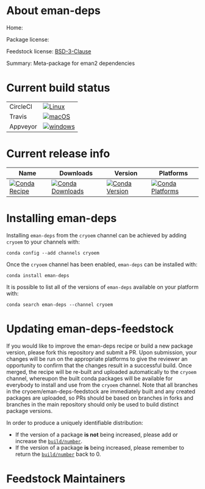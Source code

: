 About eman-deps
===============

Home: 

Package license: 

Feedstock license: [BSD-3-Clause](https://github.com/cryoem/eman-deps-feedstock/blob/master/LICENSE.txt)

Summary: Meta-package for eman2 dependencies

Current build status
====================


<table><tr>
    <td>CircleCI</td>
    <td>
      <a href="https://circleci.com/gh/cryoem/eman-deps-feedstock">
        <img alt="Linux" src="https://img.shields.io/circleci/project/github/cryoem/eman-deps-feedstock/master.svg?label=Linux">
      </a>
    </td>
  </tr><tr>
    <td>Travis</td>
    <td>
      <a href="https://travis-ci.com/cryoem/eman-deps-feedstock">
        <img alt="macOS" src="https://img.shields.io/travis/com/cryoem/eman-deps-feedstock/master.svg?label=macOS">
      </a>
    </td>
  </tr><tr>
    <td>Appveyor</td>
    <td>
      <a href="https://ci.appveyor.com/project/cryoem/eman-deps-feedstock/branch/master">
        <img alt="windows" src="https://img.shields.io/appveyor/ci/cryoem/eman-deps-feedstock/master.svg?label=Windows">
      </a>
    </td>
  </tr>
</table>

Current release info
====================

| Name | Downloads | Version | Platforms |
| --- | --- | --- | --- |
| [![Conda Recipe](https://img.shields.io/badge/recipe-eman--deps-green.svg)](https://anaconda.org/cryoem/eman-deps) | [![Conda Downloads](https://img.shields.io/conda/dn/cryoem/eman-deps.svg)](https://anaconda.org/cryoem/eman-deps) | [![Conda Version](https://img.shields.io/conda/vn/cryoem/eman-deps.svg)](https://anaconda.org/cryoem/eman-deps) | [![Conda Platforms](https://img.shields.io/conda/pn/cryoem/eman-deps.svg)](https://anaconda.org/cryoem/eman-deps) |

Installing eman-deps
====================

Installing `eman-deps` from the `cryoem` channel can be achieved by adding `cryoem` to your channels with:

```
conda config --add channels cryoem
```

Once the `cryoem` channel has been enabled, `eman-deps` can be installed with:

```
conda install eman-deps
```

It is possible to list all of the versions of `eman-deps` available on your platform with:

```
conda search eman-deps --channel cryoem
```




Updating eman-deps-feedstock
============================

If you would like to improve the eman-deps recipe or build a new
package version, please fork this repository and submit a PR. Upon submission,
your changes will be run on the appropriate platforms to give the reviewer an
opportunity to confirm that the changes result in a successful build. Once
merged, the recipe will be re-built and uploaded automatically to the
`cryoem` channel, whereupon the built conda packages will be available for
everybody to install and use from the `cryoem` channel.
Note that all branches in the cryoem/eman-deps-feedstock are
immediately built and any created packages are uploaded, so PRs should be based
on branches in forks and branches in the main repository should only be used to
build distinct package versions.

In order to produce a uniquely identifiable distribution:
 * If the version of a package **is not** being increased, please add or increase
   the [``build/number``](https://conda.io/docs/user-guide/tasks/build-packages/define-metadata.html#build-number-and-string).
 * If the version of a package **is** being increased, please remember to return
   the [``build/number``](https://conda.io/docs/user-guide/tasks/build-packages/define-metadata.html#build-number-and-string)
   back to 0.

Feedstock Maintainers
=====================


